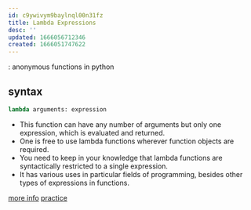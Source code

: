 ```yaml
---
id: c9ywivym9baylnql00n31fz
title: Lambda Expressions
desc: ''
updated: 1666056712346
created: 1666051747622
---
```

: anonymous functions in python
## syntax 
```python
lambda arguments: expression
```
* This function can have any number of arguments but only one expression, which is evaluated and returned.
* One is free to use lambda functions wherever function objects are required.
* You need to keep in your knowledge that lambda functions are syntactically restricted to a single expression.
* It has various uses in particular fields of programming, besides other types of expressions in functions.

[more info](https://www.geeksforgeeks.org/python-lambda-anonymous-functions-filter-map-reduce/)
[practice](https://replit.com/@tdehof/lambda#main.py)